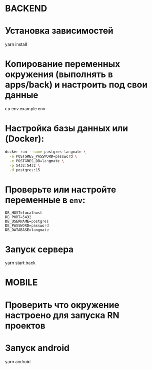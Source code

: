 # BACKEND

# Установка зависимостей

yarn install

# Копирование переменных окружения (выполнять в apps/back) и настроить под свои данные

cp env.example env

# Настройка базы данных или (Docker):

```bash
docker run --name postgres-langmate \
  -e POSTGRES_PASSWORD=password \
  -e POSTGRES_DB=langmate \
  -p 5432:5432 \
  -d postgres:15
```

# Проверьте или настройте переменные в `env`:

```env
DB_HOST=localhost
DB_PORT=5432
DB_USERNAME=postgres
DB_PASSWORD=password
DB_DATABASE=langmate
```

# Запуск сервера

yarn start:back

# MOBILE

# Проверить что окружение настроено для запуска RN проектов

# Запуск android

yarn android
